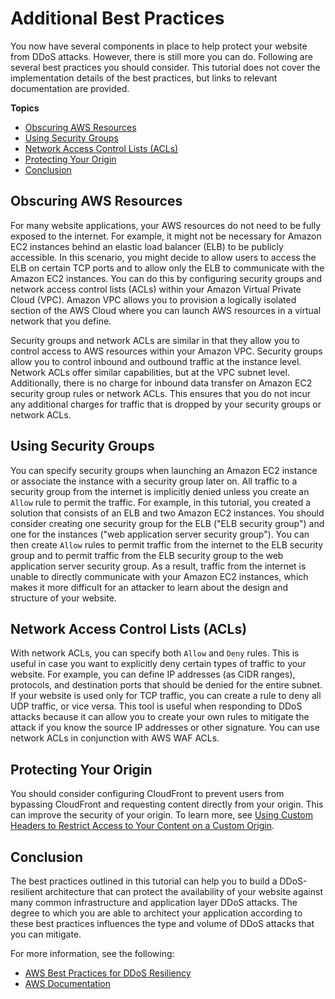 # Additional Best Practices<a name="tutorials-ddos-cross-service-best-practices"></a>

You now have several components in place to help protect your website from DDoS attacks\. However, there is still more you can do\. Following are several best practices you should consider\. This tutorial does not cover the implementation details of the best practices, but links to relevant documentation are provided\.

**Topics**
+ [Obscuring AWS Resources](#tutorials-ddos-cross-service-best-practices-obscure)
+ [Using Security Groups](#tutorials-ddos-cross-service-best-practices-SG)
+ [Network Access Control Lists \(ACLs\)](#tutorials-ddos-cross-service-best-practices-ACL)
+ [Protecting Your Origin](#tutorials-ddos-cross-service-best-practices-origin)
+ [Conclusion](#tutorials-ddos-cross-service-best-practices-conclusion)

## Obscuring AWS Resources<a name="tutorials-ddos-cross-service-best-practices-obscure"></a>

For many website applications, your AWS resources do not need to be fully exposed to the internet\. For example, it might not be necessary for Amazon EC2 instances behind an elastic load balancer \(ELB\) to be publicly accessible\. In this scenario, you might decide to allow users to access the ELB on certain TCP ports and to allow only the ELB to communicate with the Amazon EC2 instances\. You can do this by configuring security groups and network access control lists \(ACLs\) within your Amazon Virtual Private Cloud \(VPC\)\. Amazon VPC allows you to provision a logically isolated section of the AWS Cloud where you can launch AWS resources in a virtual network that you define\.

Security groups and network ACLs are similar in that they allow you to control access to AWS resources within your Amazon VPC\. Security groups allow you to control inbound and outbound traffic at the instance level\. Network ACLs offer similar capabilities, but at the VPC subnet level\. Additionally, there is no charge for inbound data transfer on Amazon EC2 security group rules or network ACLs\. This ensures that you do not incur any additional charges for traffic that is dropped by your security groups or network ACLs\. 

## Using Security Groups<a name="tutorials-ddos-cross-service-best-practices-SG"></a>

You can specify security groups when launching an Amazon EC2 instance or associate the instance with a security group later on\. All traffic to a security group from the internet is implicitly denied unless you create an `Allow` rule to permit the traffic\. For example, in this tutorial, you created a solution that consists of an ELB and two Amazon EC2 instances\. You should consider creating one security group for the ELB \("ELB security group"\) and one for the instances \("web application server security group"\)\. You can then create `Allow` rules to permit traffic from the internet to the ELB security group and to permit traffic from the ELB security group to the web application server security group\. As a result, traffic from the internet is unable to directly communicate with your Amazon EC2 instances, which makes it more difficult for an attacker to learn about the design and structure of your website\.

## Network Access Control Lists \(ACLs\)<a name="tutorials-ddos-cross-service-best-practices-ACL"></a>

With network ACLs, you can specify both `Allow` and `Deny` rules\. This is useful in case you want to explicitly deny certain types of traffic to your website\. For example, you can define IP addresses \(as CIDR ranges\), protocols, and destination ports that should be denied for the entire subnet\. If your website is used only for TCP traffic, you can create a rule to deny all UDP traffic, or vice versa\. This tool is useful when responding to DDoS attacks because it can allow you to create your own rules to mitigate the attack if you know the source IP addresses or other signature\. You can use network ACLs in conjunction with AWS WAF ACLs\.

## Protecting Your Origin<a name="tutorials-ddos-cross-service-best-practices-origin"></a>

You should consider configuring CloudFront to prevent users from bypassing CloudFront and requesting content directly from your origin\. This can improve the security of your origin\. To learn more, see [Using Custom Headers to Restrict Access to Your Content on a Custom Origin](http://docs.aws.amazon.com/AmazonCloudFront/latest/DeveloperGuide/forward-custom-headers.html#forward-custom-headers-restrict-access)\.

## Conclusion<a name="tutorials-ddos-cross-service-best-practices-conclusion"></a>

The best practices outlined in this tutorial can help you to build a DDoS\-resilient architecture that can protect the availability of your website against many common infrastructure and application layer DDoS attacks\. The degree to which you are able to architect your application according to these best practices influences the type and volume of DDoS attacks that you can mitigate\. 

For more information, see the following:
+ [AWS Best Practices for DDoS Resiliency](https://d0.awsstatic.com/whitepapers/Security/DDoS_White_Paper.pdf)
+ [AWS Documentation](https://docs.aws.amazon.com)
